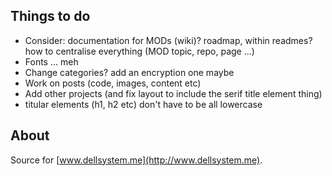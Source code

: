 Things to do
-----------

*   Consider: documentation for MODs (wiki)? roadmap, within readmes? how to centralise everything (MOD topic, repo, page ...)
*   Fonts ... meh
*	Change categories? add an encryption one maybe
*	Work on posts (code, images, content etc)
*	Add other projects (and fix layout to include the serif title element thing)
*	titular elements (h1, h2 etc) don't have to be all lowercase

About
-----

Source for [www.dellsystem.me](http://www.dellsystem.me). 
